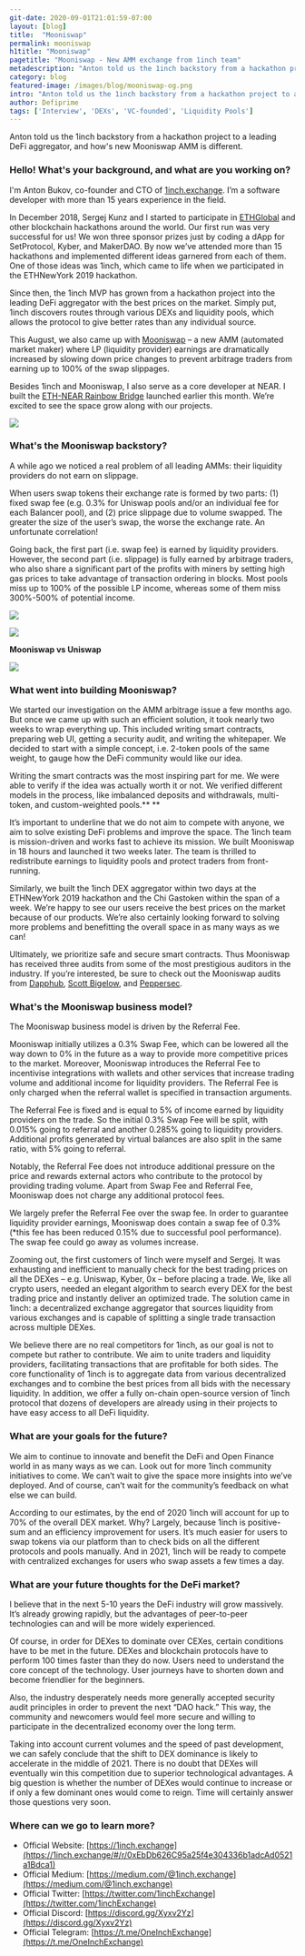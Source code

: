 ```yaml
---
git-date: 2020-09-01T21:01:59-07:00
layout: [blog]
title:  "Mooniswap"
permalink: mooniswap
h1title: "Mooniswap"
pagetitle: "Mooniswap - New AMM exchange from 1inch team"
metadescription: "Anton told us the 1inch backstory from a hackathon project to a leading DeFi aggregator, and how's new Mooniswap AMM is different"
category: blog
featured-image: /images/blog/mooniswap-og.png
intro: "Anton told us the 1inch backstory from a hackathon project to a leading DeFi aggregator, and how's new Mooniswap AMM is different"
author: Defiprime
tags: ['Interview', 'DEXs', 'VC-founded', 'Liquidity Pools']
---
```

Anton told us the 1inch backstory from a hackathon project to a leading DeFi aggregator, and how's new Mooniswap AMM is different.

### Hello! What's your background, and what are you working on?

I'm Anton Bukov, co-founder and CTO of [1inch.exchange](https://1inch.exchange/#/r/0xEbDb626C95a25f4e304336b1adcAd0521a1Bdca1). I’m a software developer with more than 15 years experience in the field.

In December 2018, Sergej Kunz and I started to participate in [ETHGlobal](https://www.ethglobal.co/) and other blockchain hackathons around the world. Our first run was very successful for us! We won three sponsor prizes just by coding a dApp for SetProtocol, Kyber, and MakerDAO. By now we’ve attended more than 15 hackathons and implemented different ideas garnered from each of them. One of those ideas was 1inch, which came to life when we participated in the ETHNewYork 2019 hackathon.

Since then, the 1inch MVP has grown from a hackathon project into the leading DeFi aggregator with the best prices on the market. Simply put, 1inch discovers routes through various DEXs and liquidity pools, which allows the protocol to give better rates than any individual source.

This August, we also came up with [Mooniswap](https://mooniswap.exchange/#/swap?r=0xEbDb626C95a25f4e304336b1adcAd0521a1Bdca1) – a new AMM (automated market maker) where LP (liquidity provider) earnings are dramatically increased by slowing down price changes to prevent arbitrage traders from earning up to 100% of the swap slippages.

Besides 1inch and Mooniswap, I also serve as a core developer at NEAR. I built the [ETH-NEAR Rainbow Bridge](https://near.org/blog/eth-near-rainbow-bridge/) launched earlier this month. We’re excited to see the space grow along with our projects.

![](/images/blog/Mooniswap.png)

### What's the Mooniswap backstory?

A while ago we noticed a real problem of all leading AMMs: their liquidity providers do not earn on slippage.

When users swap tokens their exchange rate is formed by two parts: (1) fixed swap fee (e.g. 0.3% for Uniswap pools and/or an individual fee for each Balancer pool), and (2) price slippage due to volume swapped. The greater the size of the user’s swap, the worse the exchange rate. An unfortunate correlation!

Going back, the first part (i.e. swap fee) is earned by liquidity providers. However, the second part (i.e. slippage) is fully earned by arbitrage traders, who also share a significant part of the profits with miners by setting high gas prices to take advantage of transaction ordering in blocks. Most pools miss up to 100% of the possible LP income, whereas some of them miss 300%-500% of potential income.


![](/images/blog/mooniswap/image3.png)

![](/images/blog/mooniswap/image1.png)

**Mooniswap vs Uniswap**

![](/images/blog/mooniswap/image2.png)


### What went into building Mooniswap?


We started our investigation on the AMM arbitrage issue a few months ago. But once we came up with such an efficient solution, it took nearly two weeks to wrap everything up. This included writing smart contracts, preparing web UI, getting a security audit, and writing the whitepaper. We decided to start with a simple concept, i.e. 2-token pools of the same weight, to gauge how the DeFi community would like our idea.

Writing the smart contracts was the most inspiring part for me. We were able to verify if the idea was actually worth it or not. We verified different models in the process, like imbalanced deposits and withdrawals, multi-token, and custom-weighted pools.** **

It’s important to underline that we do not aim to compete with anyone, we aim to solve existing DeFi problems and improve the space. The 1inch team is mission-driven and works fast to achieve its mission. We built Mooniswap in 18 hours and launched it two weeks later. The team is thrilled to redistribute earnings to liquidity pools and protect traders from front-running.

Similarly, we built the 1inch DEX aggregator within two days at the ETHNewYork 2019 hackathon and the Chi Gastoken within the span of a week. We’re happy to see our users receive the best prices on the market because of our products. We’re also certainly looking forward to solving more problems and benefitting the overall space in as many ways as we can!

Ultimately, we prioritize safe and secure smart contracts. Thus Mooniswap has received three audits from some of the most prestigious auditors in the industry. If you’re interested, be sure to check out the Mooniswap audits from [Dapphub](https://dapp.org.uk/reports/mooniswap.html), [Scott Bigelow](https://mooniswap.exchange/docs/mooniswap-audit-report-2.pdf), and [Peppersec](https://mooniswap.exchange/docs/mooniswap-audit-report-3.pdf).


### What's the Mooniswap business model?

The Mooniswap business model is driven by the Referral Fee.

Mooniswap initially utilizes a 0.3% Swap Fee, which can be lowered all the way down to 0% in the future as a way to provide more competitive prices to the market. Moreover, Mooniswap introduces the Referral Fee to incentivise integrations with wallets and other services that increase trading volume and additional income for liquidity providers. The Referral Fee is only charged when the referral wallet is specified in transaction arguments.

The Referral Fee is fixed and is equal to 5% of income earned by liquidity providers on the trade. So the initial 0.3% Swap Fee will be split, with 0.015% going to referral and another 0.285% going to liquidity providers. Additional profits generated by virtual balances are also split in the same ratio, with 5% going to referral.

Notably, the Referral Fee does not introduce additional pressure on the price and rewards external actors who contribute to the protocol by providing trading volume. Apart from Swap Fee and Referral Fee, Mooniswap does not charge any additional protocol fees.

We largely prefer the Referral Fee over the swap fee. In order to guarantee liquidity provider earnings, Mooniswap does contain a swap fee of 0.3% (*this fee has been reduced 0.15% due to successful pool performance). The swap fee could go away as volumes increase.

Zooming out, the first customers of 1inch were myself and Sergej. It was exhausting and inefficient to manually check for the best trading prices on all the DEXes – e.g. Uniswap, Kyber, 0x – before placing a trade. We, like all crypto users, needed an elegant algorithm to search every DEX for the best trading price and instantly deliver an optimized trade. The solution came in 1inch: a decentralized exchange aggregator that sources liquidity from various exchanges and is capable of splitting a single trade transaction across multiple DEXes.

We believe there are no real competitors for 1inch, as our goal is not to compete but rather to contribute. We aim to unite traders and liquidity providers, facilitating transactions that are profitable for both sides. The core functionality of 1inch is to aggregate data from various decentralized exchanges and to combine the best prices from all bids with the necessary liquidity. In addition, we offer a fully on-chain open-source version of 1inch protocol that dozens of developers are already using in their projects to have easy access to all DeFi liquidity.


### What are your goals for the future?

We aim to continue to innovate and benefit the DeFi and Open Finance world in as many ways as we can. Look out for more 1inch community initiatives to come. We can’t wait to give the space more insights into we’ve deployed. And of course, can’t wait for the community’s feedback on what else we can build.

According to our estimates, by the end of 2020 1inch will account for up to 70% of the overall DEX market. Why? Largely, because 1inch is positive-sum and an efficiency improvement for users. It’s much easier for users to swap tokens via our platform than to check bids on all the different protocols and pools manually. And in 2021, 1inch will be ready to compete with centralized exchanges for users who swap assets a few times a day.


### What are your future thoughts for the DeFi market?

I believe that in the next 5-10 years the DeFi industry will grow massively. It’s already growing rapidly, but the advantages of peer-to-peer technologies can and will be more widely experienced.

Of course, in order for DEXes to dominate over CEXes, certain conditions have to be met in the future. DEXes and blockchain protocols have to perform 100 times faster than they do now. Users need to understand the core concept of the technology. User journeys have to shorten down and become friendlier for the beginners.

Also, the industry desperately needs more generally accepted security audit principles in order to prevent the next “DAO hack.” This way, the community and newcomers would feel more secure and willing to participate in the decentralized economy over the long term.

Taking into account current volumes and the speed of past development, we can safely conclude that the shift to DEX dominance is likely to accelerate in the middle of 2021. There is no doubt that DEXes will eventually win this competition due to superior technological advantages. A big question is whether the number of DEXes would continue to increase or if only a few dominant ones would come to reign. Time will certainly answer those questions very soon.


### Where can we go to learn more?

- Official Website: [https://1inch.exchange](https://1inch.exchange/#/r/0xEbDb626C95a25f4e304336b1adcAd0521a1Bdca1)
- Official Medium: [https://medium.com/@1inch.exchange](https://medium.com/@1inch.exchange)
- Official Twitter: [https://twitter.com/1inchExchange](https://twitter.com/1inchExchange)
- Official Discord: [https://discord.gg/Xyxv2Yz](https://discord.gg/Xyxv2Yz)
- Official Telegram: [https://t.me/OneInchExchange](https://t.me/OneInchExchange)
